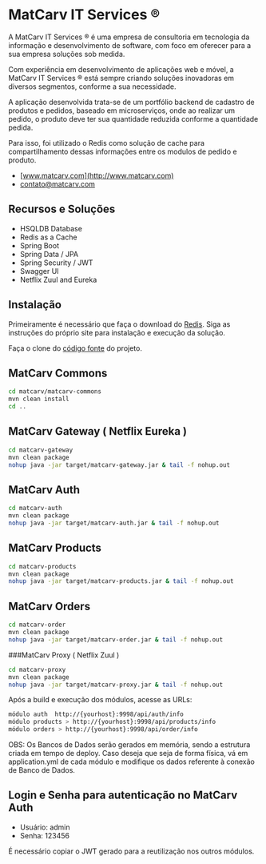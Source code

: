 # MatCarv IT Services ®

A MatCarv IT Services ® é uma empresa de consultoria em tecnologia da informação e desenvolvimento de software, com foco em oferecer para a sua empresa soluções sob medida.

Com experiência em desenvolvimento de aplicações web e móvel, a MatCarv IT Services ® está sempre criando soluções inovadoras em diversos segmentos, conforme a sua necessidade.

A aplicação desenvolvida trata-se de um portfólio backend de cadastro de produtos e pedidos, baseado em microserviços, onde ao realizar um pedido, o produto deve ter sua quantidade reduzida conforme a quantidade pedida.

Para isso, foi utilizado o Redis como solução de cache para compartilhamento dessas informações entre os modulos de pedido e produto.

- [www.matcarv.com](http://www.matcarv.com)
- [contato@matcarv.com](mailto:contato@matcarv.com)

## Recursos e Soluções

- HSQLDB Database
- Redis as a Cache
- Spring Boot
- Spring Data / JPA
- Spring Security / JWT
- Swagger UI
- Netflix Zuul and Eureka

## Instalação

Primeiramente é necessário que faça o download do [Redis](https://redis.io/download). Siga as instruções do próprio site para instalação e execução da solução.

Faça o clone do [código fonte](https://github.com/matcarvit/matcarv.git) do projeto.

## MatCarv Commons

```bash
cd matcarv/matcarv-commons
mvn clean install
cd ..
```

## MatCarv Gateway ( Netflix Eureka )

```bash
cd matcarv-gateway
mvn clean package
nohup java -jar target/matcarv-gateway.jar & tail -f nohup.out
```

## MatCarv Auth

```bash
cd matcarv-auth
mvn clean package
nohup java -jar target/matcarv-auth.jar & tail -f nohup.out
```

## MatCarv Products

```bash
cd matcarv-products
mvn clean package
nohup java -jar target/matcarv-products.jar & tail -f nohup.out
```

## MatCarv Orders

```bash
cd matcarv-order
mvn clean package
nohup java -jar target/matcarv-order.jar & tail -f nohup.out

```

###MatCarv Proxy ( Netflix Zuul )

```bash
cd matcarv-proxy
mvn clean package
nohup java -jar target/matcarv-proxy.jar & tail -f nohup.out

```
Após a build e execução dos módulos, acesse as URLs:

```bash
módulo auth  http://{yourhost}:9998/api/auth/info
módulo products > http://{yourhost}:9998/api/products/info
módulo orders > http://{yourhost}:9998/api/order/info

```
OBS: Os Bancos de Dados serão gerados em memória, sendo a estrutura criada em tempo de deploy. Caso deseja que seja de forma física, vá em application.yml de cada módulo e modifique os dados referente à conexão de Banco de Dados.

## Login e Senha para autenticação no MatCarv Auth

- Usuário: admin
- Senha: 123456

É necessário copiar o JWT gerado para a reutilização nos outros módulos.





